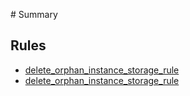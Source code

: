 ‌# Summary​

## Rules​

* [delete_orphan_instance_storage_rule](delete_orphan_instance_storage_rule.md)    
* [delete_orphan_instance_storage_rule](delete_orphan_instance_storage_rule.md)    